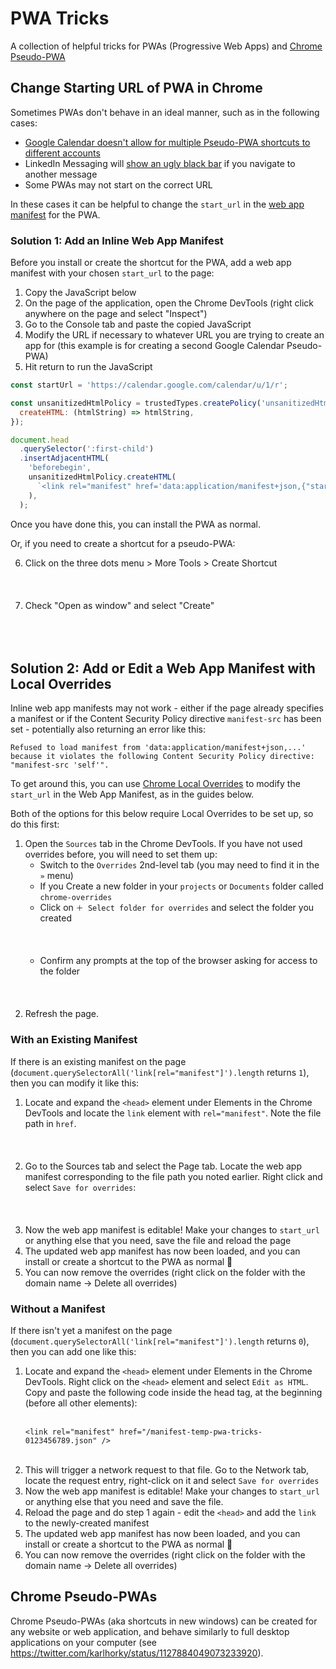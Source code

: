 # PWA Tricks

A collection of helpful tricks for PWAs (Progressive Web Apps) and [Chrome Pseudo-PWA](#chrome-pseudo-pwas)

## Change Starting URL of PWA in Chrome

Sometimes PWAs don't behave in an ideal manner, such as in the following cases:

- [Google Calendar doesn't allow for multiple Pseudo-PWA shortcuts to different accounts](https://apple.stackexchange.com/questions/390799/how-to-change-the-url-of-a-chrome-app-shortcut)
- LinkedIn Messaging will [show an ugly black bar](./linkedin-messaging-black-bar.png) if you navigate to another message
- Some PWAs may not start on the correct URL

In these cases it can be helpful to change the `start_url` in the [web app manifest](https://www.w3.org/TR/appmanifest/) for the PWA.

### Solution 1: Add an Inline Web App Manifest

Before you install or create the shortcut for the PWA, add a web app manifest with your chosen `start_url` to the page:

1. Copy the JavaScript below
2. On the page of the application, open the Chrome DevTools (right click anywhere on the page and select "Inspect")
3. Go to the Console tab and paste the copied JavaScript
4. Modify the URL if necessary to whatever URL you are trying to create an app for (this example is for creating a second Google Calendar Pseudo-PWA)
5. Hit return to run the JavaScript

```js
const startUrl = 'https://calendar.google.com/calendar/u/1/r';

const unsanitizedHtmlPolicy = trustedTypes.createPolicy('unsanitizedHtml', {
  createHTML: (htmlString) => htmlString,
});

document.head
  .querySelector(':first-child')
  .insertAdjacentHTML(
    'beforebegin',
    unsanitizedHtmlPolicy.createHTML(
      `<link rel="manifest" href='data:application/manifest+json,{"start_url":"${startUrl}"}' />`,
    ),
  );
```

Once you have done this, you can install the PWA as normal.

Or, if you need to create a shortcut for a pseudo-PWA:

6. Click on the three dots menu > More Tools > Create Shortcut<br /><br />
   <img src="chrome-pseudo-pwa-create-shortcut.png" alt="" /><br /><br />
7. Check "Open as window" and select "Create"<br /><br />
   <img src="chrome-pseudo-pwa-create-shortcut-window.png" alt="" /><br /><br />

## Solution 2: Add or Edit a Web App Manifest with Local Overrides

Inline web app manifests may not work - either if the page already specifies a manifest or if the Content Security Policy directive `manifest-src` has been set - potentially also returning an error like this:

```
Refused to load manifest from 'data:application/manifest+json,...' because it violates the following Content Security Policy directive: "manifest-src 'self'".
```

To get around this, you can use [Chrome Local Overrides](https://developers.google.com/web/updates/2018/01/devtools#overrides) to modify the `start_url` in the Web App Manifest, as in the guides below.

Both of the options for this below require Local Overrides to be set up, so do this first:

1. Open the `Sources` tab in the Chrome DevTools. If you have not used overrides before, you will need to set them up:
   - Switch to the `Overrides` 2nd-level tab (you may need to find it in the `»` menu)
   - If you Create a new folder in your `projects` or `Documents` folder called `chrome-overrides`
   - Click on `＋ Select folder for overrides` and select the folder you created<br /><br />
     <img src="chrome-devtools-overrides-select-folder.png" alt="" /><br /><br />
   - Confirm any prompts at the top of the browser asking for access to the folder<br /><br />
     <img src="chrome-overrides-access.png" alt="" /><br /><br />
2. Refresh the page.

### With an Existing Manifest

If there is an existing manifest on the page (`document.querySelectorAll('link[rel="manifest"]').length` returns `1`), then you can modify it like this:

1. Locate and expand the `<head>` element under Elements in the Chrome DevTools and locate the `link` element with `rel="manifest"`. Note the file path in `href`.<br /><br />
   <img src="inspect-head-link-manifest.png" alt="" /><br /><br />
2. Go to the Sources tab and select the Page tab. Locate the web app manifest corresponding to the file path you noted earlier. Right click and select `Save for overrides`:<br /><br />
   <img src="chrome-manifest-save-for-overrides.png" alt="" /><br /><br />
3. Now the web app manifest is editable! Make your changes to `start_url` or anything else that you need, save the file and reload the page
4. The updated web app manifest has now been loaded, and you can install or create a shortcut to the PWA as normal 🙌
5. You can now remove the overrides (right click on the folder with the domain name -> Delete all overrides)

### Without a Manifest

If there isn't yet a manifest on the page (`document.querySelectorAll('link[rel="manifest"]').length` returns `0`), then you can add one like this:

1. Locate and expand the `<head>` element under Elements in the Chrome DevTools. Right click on the `<head>` element and select `Edit as HTML`. Copy and paste the following code inside the head tag, at the beginning (before all other elements):<br /><br />
   ```
   <link rel="manifest" href="/manifest-temp-pwa-tricks-0123456789.json" />
   ```
   <br />
2. This will trigger a network request to that file. Go to the Network tab, locate the request entry, right-click on it and select `Save for overrides`
3. Now the web app manifest is editable! Make your changes to `start_url` or anything else that you need and save the file.
4. Reload the page and do step 1 again - edit the `<head>` and add the `link` to the newly-created manifest
5. The updated web app manifest has now been loaded, and you can install or create a shortcut to the PWA as normal 🙌
6. You can now remove the overrides (right click on the folder with the domain name -> Delete all overrides)

## Chrome Pseudo-PWAs

Chrome Pseudo-PWAs (aka shortcuts in new windows) can be created for any website or web application, and behave similarly to full desktop applications on your computer (see https://twitter.com/karlhorky/status/1127884049073233920).
